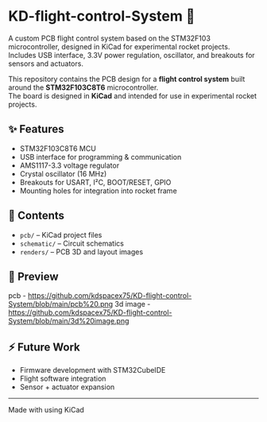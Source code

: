 # KD-flight-control-System 🚀
A custom PCB flight control system based on the STM32F103 microcontroller, designed in KiCad for experimental rocket projects. Includes USB interface, 3.3V power regulation, oscillator, and breakouts for sensors and actuators.


This repository contains the PCB design for a **flight control system** built around the **STM32F103C8T6** microcontroller.  
The board is designed in **KiCad** and intended for use in experimental rocket projects.

## ✨ Features
- STM32F103C8T6 MCU  
- USB interface for programming & communication  
- AMS1117-3.3 voltage regulator  
- Crystal oscillator (16 MHz)  
- Breakouts for USART, I²C, BOOT/RESET, GPIO  
- Mounting holes for integration into rocket frame  

## 📂 Contents
- `pcb/` – KiCad project files  
- `schematic/` – Circuit schematics  
- `renders/` – PCB 3D and layout images  

## 📸 Preview
pcb - https://github.com/kdspacex75/KD-flight-control-System/blob/main/pcb%20.png
3d image - https://github.com/kdspacex75/KD-flight-control-System/blob/main/3d%20image.png

## ⚡ Future Work
- Firmware development with STM32CubeIDE  
- Flight software integration  
- Sensor + actuator expansion  

---
Made with  using KiCad
